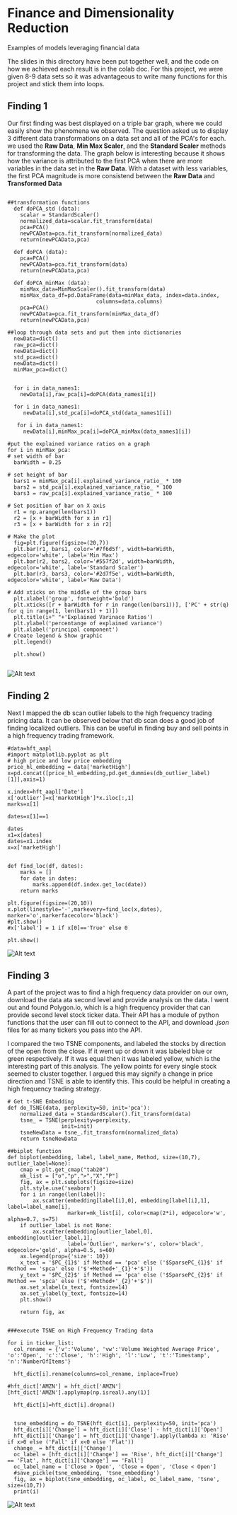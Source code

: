 # Finance and Dimensionality Reduction
 Examples of models leveraging financial data

The slides in this directory have been put together well, and the code on how we achieved each result is in the colab doc. For this project, we were given 8-9 data sets so it was advantageous to write many functions for this project and stick them into loops. 

## Finding 1
Our first finding was best displayed on a triple bar graph, where we could easily show the phenomena we observed. The question asked us to display 3 different data transformations on a data set and all of the PCA's for each. we used the **Raw Data**, **Min Max Scaler**, and the **Standard Scaler** methods for transforming the data. The graph below is interesting because it shows how the variance is attributed to the first PCA when there are more variables in the data set in the **Raw Data**. With a dataset with less variables, the first PCA magnitude is more consistend between the **Raw Data** and **Transformed Data**

```

##transformation functions
  def doPCA_std (data):
    scalar = StandardScaler()
    normalized_data=scalar.fit_transform(data)
    pca=PCA()
    newPCAData=pca.fit_transform(normalized_data)
    return(newPCAData,pca)
  
  def doPCA (data):
    pca=PCA()
    newPCAData=pca.fit_transform(data)
    return(newPCAData,pca)
  
  def doPCA_minMax (data):
    minMax_data=MinMaxScaler().fit_transform(data)
    minMax_data_df=pd.DataFrame(data=minMax_data, index=data.index,
                            columns=data.columns)
    pca=PCA()
    newPCAData=pca.fit_transform(minMax_data_df)
    return(newPCAData,pca)
    
##loop through data sets and put them into dictionaries     
  newData=dict()
  raw_pca=dict()
  newData=dict()
  std_pca=dict()
  newData=dict()
  minMax_pca=dict()


  for i in data_names1:
    newData[i],raw_pca[i]=doPCA(data_names1[i])
  
  for i in data_names1:
     newData[i],std_pca[i]=doPCA_std(data_names1[i])
   
   for i in data_names1:
     newData[i],minMax_pca[i]=doPCA_minMax(data_names1[i])
     
#put the explained variance ratios on a graph     
for i in minMax_pca:
# set width of bar
  barWidth = 0.25
 
# set height of bar
  bars1 = minMax_pca[i].explained_variance_ratio_ * 100
  bars2 = std_pca[i].explained_variance_ratio_ * 100
  bars3 = raw_pca[i].explained_variance_ratio_ * 100
 
# Set position of bar on X axis
  r1 = np.arange(len(bars1))
  r2 = [x + barWidth for x in r1]
  r3 = [x + barWidth for x in r2]
 
# Make the plot
  fig=plt.figure(figsize=(20,7))
  plt.bar(r1, bars1, color='#7f6d5f', width=barWidth, edgecolor='white', label='Min Max')
  plt.bar(r2, bars2, color='#557f2d', width=barWidth, edgecolor='white', label='Standard Scaler')
  plt.bar(r3, bars3, color='#2d7f5e', width=barWidth, edgecolor='white', label='Raw Data')
 
# Add xticks on the middle of the group bars
  plt.xlabel('group', fontweight='bold')
  plt.xticks([r + barWidth for r in range(len(bars1))], ['PC' + str(q) for q in range(1, len(bars1) + 1)])
  plt.title(i+" "+'Explained Varinace Ratios')
  plt.ylabel('percentange of explained variance')
  plt.xlabel('principal component')
# Create legend & Show graphic
  plt.legend()

  plt.show()
  
```

![Alt text](/images/PCA_EVR.PNG?raw=true "Optional Title")

## Finding 2

Next I mapped the db scan outlier labels to the high frequency trading pricing data. It can be observed below that db scan does a good job of finding localized outliers. This can be useful in finding buy and sell points in a high frequency trading framework.  

```
#data=hft_aapl
#import matplotlib.pyplot as plt
# high price and low price embedding
price_hl_embedding = data['marketHigh']
x=pd.concat([price_hl_embedding,pd.get_dummies(db_outlier_label)[1]],axis=1)

x.index=hft_aapl['Date']
x['outlier']=x['marketHigh']*x.iloc[:,1]
marks=x[1]

dates=x[1]==1

dates
x1=x[dates]
dates=x1.index
x=x['marketHigh']


def find_loc(df, dates):
    marks = []
    for date in dates:
        marks.append(df.index.get_loc(date))
    return marks

plt.figure(figsize=(20,10))
x.plot(linestyle='-',markevery=find_loc(x,dates), marker='o',markerfacecolor='black')
#plt.show()
#x['label'] = 1 if x[0]=='True' else 0

plt.show()
```

![Alt text](/images/Outliers_price_space.png?raw=true "Optional Title")

## Finding 3

A part of the project was to find a high frequency data provider on our own, download the data ata second level and provide analysis on the data. I went out and found Polygon.io, which is a high frequency provider that can provide second level stock ticker data. Their API has a module of python functions that the user can fill out to connect to the API, and download *.json* files for as many tickers you pass into the API.

I compared the two TSNE components, and labeled the stocks by direction of the open from the close. If it went up or down it was labeled blue or green respectively. If it was equal then it was labeled yellow, which is the interesting part of this analysis. The yellow points for every single stock seemed to cluster together. I argued this may signify a change in price direction and TSNE is able to identify this. This could be helpful in creating a high frequency trading strategy.

```
# Get t-SNE Embedding
def do_TSNE(data, perplexity=50, init='pca'):
    normalized_data = StandardScaler().fit_transform(data)
    tsne_ = TSNE(perplexity=perplexity,
                 init=init)
    tsneNewData = tsne_.fit_transform(normalized_data)
    return tsneNewData

##biplot function
def biplot(embedding, label, label_name, Method, size=(10,7), outlier_label=None):
    cmap = plt.get_cmap("tab20")
    mk_list = ["o","p",">","X","P"]
    fig, ax = plt.subplots(figsize=size)
    plt.style.use('seaborn')
    for i in range(len(label)):
        ax.scatter(embedding[label[i],0], embedding[label[i],1], label=label_name[i],
                   marker=mk_list[i], color=cmap(2*i), edgecolor='w', alpha=0.7, s=75)
    if outlier_label is not None:
        ax.scatter(embedding[outlier_label,0], embedding[outlier_label,1], 
                   label='Outlier', marker='s', color='black', edgecolor='gold', alpha=0.5, s=60)
    ax.legend(prop={'size': 10})
    x_text = '$PC_{1}$' if Method == 'pca' else ('$SparsePC_{1}$' if Method == 'spca' else ('$'+Method+'_{1}'+'$'))
    y_text = '$PC_{2}$' if Method == 'pca' else ('$SparsePC_{2}$' if Method == 'spca' else ('$'+Method+'_{2}'+'$'))
    ax.set_xlabel(x_text, fontsize=14)
    ax.set_ylabel(y_text, fontsize=14)
    plt.show()
    
    return fig, ax


###execute TSNE on High Frequemcy Trading data

for i in ticker_list:
  col_rename = {'v':'Volume', 'vw':'Volume Weighted Average Price', 'o':'Open', 'c':'Close', 'h':'High', 'l':'Low', 't':'Timestamp', 'n':'NumberOfItems'}

  hft_dict[i].rename(columns=col_rename, inplace=True)

#hft_dict['AMZN'] = hft_dict['AMZN'][hft_dict['AMZN'].applymap(np.isreal).any(1)]

  hft_dict[i]=hft_dict[i].dropna()

  
  tsne_embedding = do_TSNE(hft_dict[i], perplexity=50, init='pca')
  hft_dict[i]['Change'] = hft_dict[i]['Close'] - hft_dict[i]['Open']
  hft_dict[i]['Change'] = hft_dict[i]['Change'].apply(lambda x: 'Rise' if x>0 else ('Fall' if x<0 else 'Flat'))
  change_ = hft_dict[i]['Change']
  oc_label = [hft_dict[i]['Change'] == 'Rise', hft_dict[i]['Change'] == 'Flat', hft_dict[i]['Change'] == 'Fall']
  oc_label_name = ['Close > Open', 'Close = Open', 'Close < Open']
  #save_pickle(tsne_embedding, 'tsne_embedding')
  fig, ax = biplot(tsne_embedding, oc_label, oc_label_name, 'tsne', size=(10,7))
  print(i)    

```  

![Alt text](/images/TSNE_on_HFT.PNG?raw=true "Optional Title")  








